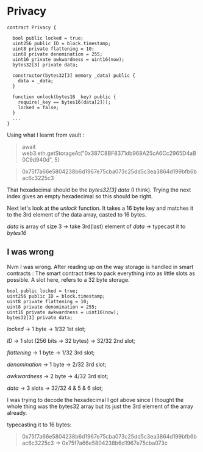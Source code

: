 # Privacy

```solidity
contract Privacy {

  bool public locked = true;
  uint256 public ID = block.timestamp;
  uint8 private flattening = 10;
  uint8 private denomination = 255;
  uint16 private awkwardness = uint16(now);
  bytes32[3] private data;

  constructor(bytes32[3] memory _data) public {
    data = _data;
  }
  
  function unlock(bytes16 _key) public {
    require(_key == bytes16(data[2]));
    locked = false;
  }
  ...
}
```
Using what I learnt from vault : 

> await web3.eth.getStorageAt("0x387C8BF8371db968A25cA6Cc2965D4aB0C9d940d", 5)

> 0x75f7a66e5804238b6d1967e75cba073c25dd5c3ea3864d199bfb6bac6c3225c3

That hexadecimal should be the *bytes32[3] data* (I think). Trying the next index gives an empty hexadecimal so this should be right.

Next let's look at the *unlock* function. It takes a 16 byte key and matches it to the 3rd element of the data array, casted to 16 bytes.

*data* is array of size 3 -> take 3rd(last) element of *data* -> typecast it to *bytes16*

## I was wrong

Nvm I was wrong. After reading up on the way storage is handled in smart contracts : The smart contract tries to pack everything into as little slots as possible. A slot here, refers to a 32 byte storage.

```solidity
bool public locked = true;
uint256 public ID = block.timestamp;
uint8 private flattening = 10;
uint8 private denomination = 255;
uint16 private awkwardness = uint16(now);
bytes32[3] private data;
```

*locked* -> 1 byte -> 1/32 1st slot;

*ID* -> 1 slot (256 bits -> 32 bytes) -> 32/32 2nd slot;

*flattening* -> 1 byte -> 1/32 3rd slot;

*denomination* -> 1 byte -> 2/32 3rd slot;

*awkwardness* -> 2 byte -> 4/32 3rd slot;

*data* -> 3 slots -> 32/32 4 & 5 & 6 slot;

I was trying to decode the hexadecimal I got above since I thought the whole thing was the bytes32 array but its just the 3rd element of the array already.

typecasting it to 16 bytes:

> 0x75f7a66e5804238b6d1967e75cba073c25dd5c3ea3864d199bfb6bac6c3225c3 -> 0x75f7a66e5804238b6d1967e75cba073c